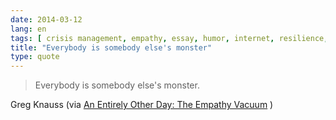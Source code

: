 ```yaml
---
date: 2014-03-12
lang: en
tags: [ crisis management, empathy, essay, humor, internet, resilience, sanity, social media, thick skin, which hunt ]
title: "Everybody is somebody else's monster"
type: quote
---
```


> Everybody is somebody else's monster.

Greg Knauss (via [An Entirely Other Day: The Empathy
Vacuum](http://www.eod.com/blog/2014/02/empathy-vacuum/) )


